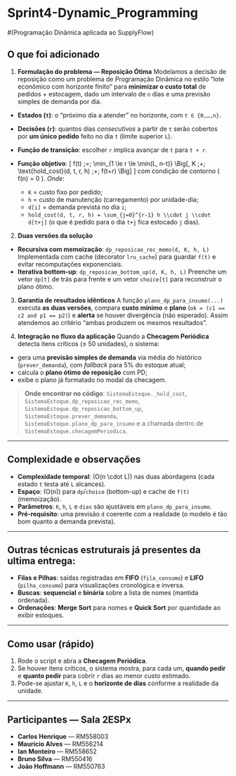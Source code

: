 # Sprint4-Dynamic_Programming
#(Programação Dinâmica aplicada ao SupplyFlow)

## O que foi adicionado

1. **Formulação do problema — Reposição Ótima**
   Modelamos a decisão de reposição como um problema de Programação Dinâmica no estilo “lote econômico com horizonte finito” para **minimizar o custo total** de pedidos + estocagem, dado um intervalo de `n` dias e uma previsão simples de demanda por dia.

* **Estados (`t`)**: o “próximo dia a atender” no horizonte, com `t ∈ {0,…,n}`.
* **Decisões (`r`)**: quantos dias *consecutivos* a partir de `t` serão cobertos por **um único pedido** feito no dia `t` (limite superior `L`).
* **Função de transição**: escolher `r` implica avançar de `t` para `t + r`.
* **Função objetivo**:
  [
  f(t) \;=\; \min_{1 \le r \le \min(L, n-t)} \Big[\, K \;+\; \text{hold_cost}(d, t, r, h) \;+\; f(t+r) \Big]
  ]
  com condição de contorno ( f(n) = 0 ).
  *Onde*:

  * `K` = custo fixo por pedido;
  * `h` = custo de manutenção (carregamento) por unidade-dia;
  * `d[i]` = demanda prevista no dia `i`;
  * `hold_cost(d, t, r, h) = \sum_{j=0}^{r-1} h \\cdot j \\cdot d[t+j]` (o que é pedido para o dia `t+j` fica estocado `j` dias).

2. **Duas versões da solução**

* **Recursiva com memoização**: `dp_reposicao_rec_memo(d, K, h, L)`
  Implementada com cache (decorator `lru_cache`) para guardar `f(t)` e evitar recomputações exponenciais.
* **Iterativa bottom-up**: `dp_reposicao_bottom_up(d, K, h, L)`
  Preenche um vetor `dp[t]` de trás para frente e um vetor `choice[t]` para reconstruir o plano ótimo.

3. **Garantia de resultados idênticos**
   A função `plano_dp_para_insumo(...)` executa **as duas versões**, compara **custo mínimo** e **plano** (`ok = (c1 == c2 and p1 == p2)`) e **alerta** se houver divergência (não esperado). Assim atendemos ao critério “ambas produzem os mesmos resultados”.

4. **Integração no fluxo da aplicação**
   Quando a **Checagem Periódica** detecta itens críticos (≤ 50 unidades), o sistema:

* gera uma **previsão simples de demanda** via média do histórico (`prever_demanda`), com *fallback* para 5% do estoque atual;
* calcula o **plano ótimo de reposição** com PD;
* exibe o plano já formatado no modal da checagem.

> **Onde encontrar no código**:
> `SistemaEstoque._hold_cost`, `SistemaEstoque.dp_reposicao_rec_memo`, `SistemaEstoque.dp_reposicao_bottom_up`, `SistemaEstoque.prever_demanda`, `SistemaEstoque.plano_dp_para_insumo` e a chamada dentro de `SistemaEstoque.checagemPeriodica`.

---

## Complexidade e observações

* **Complexidade temporal**: (O(n \cdot L)) nas duas abordagens (cada estado `t` testa até `L` alcances).
* **Espaço**: (O(n)) para `dp`/`choice` (bottom-up) e cache de `f(t)` (memoização).
* **Parâmetros**: `K`, `h`, `L` e `dias` são ajustáveis em `plano_dp_para_insumo`.
* **Pré-requisito**: uma previsão `d` coerente com a realidade (o modelo é tão bom quanto a demanda prevista).

---

## Outras técnicas estruturais já presentes da ultima entrega:

* **Filas e Pilhas**: saídas registradas em **FIFO** (`fila_consumo`) e **LIFO** (`pilha_consumo`) para visualizações cronológica e inversa.
* **Buscas**: **sequencial** e **binária** sobre a lista de nomes (mantida ordenada).
* **Ordenações**: **Merge Sort** para nomes e **Quick Sort** por quantidade ao exibir estoques.

---

## Como usar (rápido)

1. Rode o script e abra a **Checagem Periódica**.
2. Se houver itens críticos, o sistema mostra, para cada um, **quando pedir** e **quanto pedir** para cobrir `r` dias ao menor custo estimado.
3. Pode-se ajustar `K`, `h`, `L` e o **horizonte de dias** conforme a realidade da unidade.

---

## Participantes — Sala 2ESPx

* **Carlos Henrique** — RM558003
* **Mauricio Alves** — RM556214
* **Ian Monteiro** — RM558652
* **Bruno Silva** — RM550416
* **João Hoffmann** — RM550763


